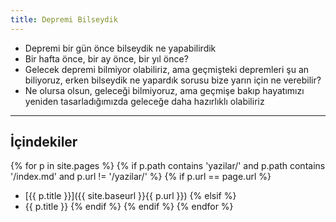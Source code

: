 ```yaml
---
title: Depremi Bilseydik
---
```


- Depremi bir gün önce bilseydik ne yapabilirdik
- Bir hafta önce, bir ay önce, bir yıl önce?
- Gelecek depremi bilmiyor olabiliriz, ama geçmişteki depremleri şu an
  biliyoruz, erken bilseydik ne yapardık sorusu bize yarın için ne verebilir?
- Ne olursa olsun, geleceği bilmiyoruz, ama geçmişe bakıp hayatımızı yeniden
  tasarladığımızda geleceğe daha hazırlıklı olabiliriz

---

## İçindekiler

{% for p in site.pages %}
  {% if p.path contains 'yazilar/' and p.path contains '/index.md' and p.url != '/yazilar/' %}
    {% if p.url == page.url %}
- [{{ p.title }}]({{ site.baseurl }}{{ p.url }})
    {% elsif %}
- {{ p.title }}
    {% endif %}
  {% endif %}
{% endfor %}
